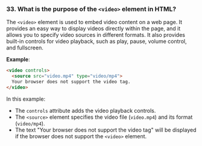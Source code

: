 ### **33. What is the purpose of the `<video>` element in HTML?**

The `<video>` element is used to embed video content on a web page. It provides an easy way to display videos directly within the page, and it allows you to specify video sources in different formats. It also provides built-in controls for video playback, such as play, pause, volume control, and fullscreen.

**Example**:
```html
<video controls>
  <source src="video.mp4" type="video/mp4">
  Your browser does not support the video tag.
</video>
```

In this example:
- The `controls` attribute adds the video playback controls.
- The `<source>` element specifies the video file (`video.mp4`) and its format (`video/mp4`).
- The text "Your browser does not support the video tag" will be displayed if the browser does not support the `<video>` element.
